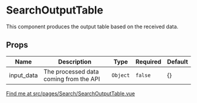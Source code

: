 # SearchOutputTable

This component produces the output table based on the received data.

## Props

<!-- @vuese:SearchOutputTable:props:start -->

|Name|Description|Type|Required|Default|
|---|---|---|---|---|
|input_data|The processed data coming from the API|`Object`|`false`|{}|

<!-- @vuese:SearchOutputTable:props:end -->


[Find me at src/pages/Search/SearchOutputTable.vue](https://github.com/FAIRsharing/fairsharing.github.io/tree/moreWorkflowTest/src/pages/Search/SearchOutputTable.vue)